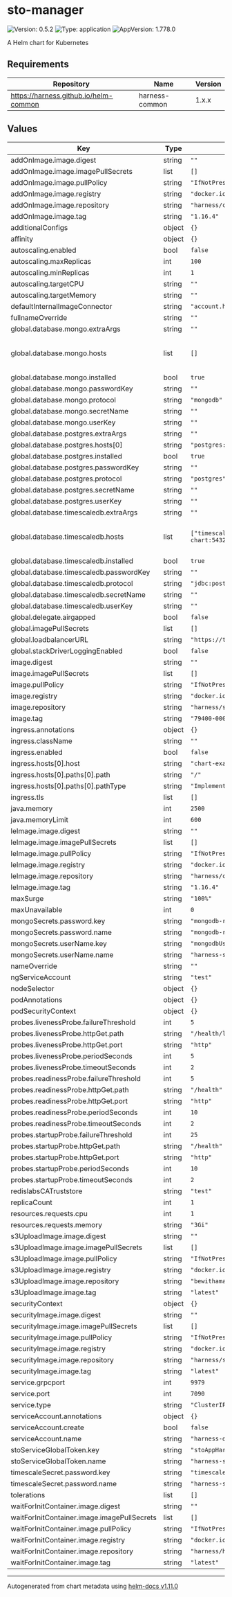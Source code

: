 # sto-manager

![Version: 0.5.2](https://img.shields.io/badge/Version-0.5.2-informational?style=flat-square) ![Type: application](https://img.shields.io/badge/Type-application-informational?style=flat-square) ![AppVersion: 1.778.0](https://img.shields.io/badge/AppVersion-1.778.0-informational?style=flat-square)

A Helm chart for Kubernetes

## Requirements

| Repository | Name | Version |
|------------|------|---------|
| https://harness.github.io/helm-common | harness-common | 1.x.x |

## Values

| Key | Type | Default | Description |
|-----|------|---------|-------------|
| addOnImage.image.digest | string | `""` |  |
| addOnImage.image.imagePullSecrets | list | `[]` |  |
| addOnImage.image.pullPolicy | string | `"IfNotPresent"` |  |
| addOnImage.image.registry | string | `"docker.io"` |  |
| addOnImage.image.repository | string | `"harness/ci-addon"` |  |
| addOnImage.image.tag | string | `"1.16.4"` |  |
| additionalConfigs | object | `{}` |  |
| affinity | object | `{}` |  |
| autoscaling.enabled | bool | `false` |  |
| autoscaling.maxReplicas | int | `100` |  |
| autoscaling.minReplicas | int | `1` |  |
| autoscaling.targetCPU | string | `""` |  |
| autoscaling.targetMemory | string | `""` |  |
| defaultInternalImageConnector | string | `"account.harnessImage"` |  |
| fullnameOverride | string | `""` |  |
| global.database.mongo.extraArgs | string | `""` |  |
| global.database.mongo.hosts | list | `[]` | provide default values if mongo.installed is set to false |
| global.database.mongo.installed | bool | `true` |  |
| global.database.mongo.passwordKey | string | `""` |  |
| global.database.mongo.protocol | string | `"mongodb"` |  |
| global.database.mongo.secretName | string | `""` |  |
| global.database.mongo.userKey | string | `""` |  |
| global.database.postgres.extraArgs | string | `""` |  |
| global.database.postgres.hosts[0] | string | `"postgres:5432"` |  |
| global.database.postgres.installed | bool | `true` |  |
| global.database.postgres.passwordKey | string | `""` |  |
| global.database.postgres.protocol | string | `"postgres"` |  |
| global.database.postgres.secretName | string | `""` |  |
| global.database.postgres.userKey | string | `""` |  |
| global.database.timescaledb.extraArgs | string | `""` |  |
| global.database.timescaledb.hosts | list | `["timescaledb-single-chart:5432"]` | provide default values if mongo.installed is set to false |
| global.database.timescaledb.installed | bool | `true` |  |
| global.database.timescaledb.passwordKey | string | `""` |  |
| global.database.timescaledb.protocol | string | `"jdbc:postgresql"` |  |
| global.database.timescaledb.secretName | string | `""` |  |
| global.database.timescaledb.userKey | string | `""` |  |
| global.delegate.airgapped | bool | `false` |  |
| global.imagePullSecrets | list | `[]` |  |
| global.loadbalancerURL | string | `"https://test"` |  |
| global.stackDriverLoggingEnabled | bool | `false` |  |
| image.digest | string | `""` |  |
| image.imagePullSecrets | list | `[]` |  |
| image.pullPolicy | string | `"IfNotPresent"` |  |
| image.registry | string | `"docker.io"` |  |
| image.repository | string | `"harness/stomanager-signed"` |  |
| image.tag | string | `"79400-000"` |  |
| ingress.annotations | object | `{}` |  |
| ingress.className | string | `""` |  |
| ingress.enabled | bool | `false` |  |
| ingress.hosts[0].host | string | `"chart-example.local"` |  |
| ingress.hosts[0].paths[0].path | string | `"/"` |  |
| ingress.hosts[0].paths[0].pathType | string | `"ImplementationSpecific"` |  |
| ingress.tls | list | `[]` |  |
| java.memory | int | `2500` |  |
| java.memoryLimit | int | `600` |  |
| leImage.image.digest | string | `""` |  |
| leImage.image.imagePullSecrets | list | `[]` |  |
| leImage.image.pullPolicy | string | `"IfNotPresent"` |  |
| leImage.image.registry | string | `"docker.io"` |  |
| leImage.image.repository | string | `"harness/ci-lite-engine"` |  |
| leImage.image.tag | string | `"1.16.4"` |  |
| maxSurge | string | `"100%"` |  |
| maxUnavailable | int | `0` |  |
| mongoSecrets.password.key | string | `"mongodb-root-password"` |  |
| mongoSecrets.password.name | string | `"mongodb-replicaset-chart"` |  |
| mongoSecrets.userName.key | string | `"mongodbUsername"` |  |
| mongoSecrets.userName.name | string | `"harness-secrets"` |  |
| nameOverride | string | `""` |  |
| ngServiceAccount | string | `"test"` |  |
| nodeSelector | object | `{}` |  |
| podAnnotations | object | `{}` |  |
| podSecurityContext | object | `{}` |  |
| probes.livenessProbe.failureThreshold | int | `5` |  |
| probes.livenessProbe.httpGet.path | string | `"/health/liveness"` |  |
| probes.livenessProbe.httpGet.port | string | `"http"` |  |
| probes.livenessProbe.periodSeconds | int | `5` |  |
| probes.livenessProbe.timeoutSeconds | int | `2` |  |
| probes.readinessProbe.failureThreshold | int | `5` |  |
| probes.readinessProbe.httpGet.path | string | `"/health"` |  |
| probes.readinessProbe.httpGet.port | string | `"http"` |  |
| probes.readinessProbe.periodSeconds | int | `10` |  |
| probes.readinessProbe.timeoutSeconds | int | `2` |  |
| probes.startupProbe.failureThreshold | int | `25` |  |
| probes.startupProbe.httpGet.path | string | `"/health"` |  |
| probes.startupProbe.httpGet.port | string | `"http"` |  |
| probes.startupProbe.periodSeconds | int | `10` |  |
| probes.startupProbe.timeoutSeconds | int | `2` |  |
| redislabsCATruststore | string | `"test"` |  |
| replicaCount | int | `1` |  |
| resources.requests.cpu | int | `1` |  |
| resources.requests.memory | string | `"3Gi"` |  |
| s3UploadImage.image.digest | string | `""` |  |
| s3UploadImage.image.imagePullSecrets | list | `[]` |  |
| s3UploadImage.image.pullPolicy | string | `"IfNotPresent"` |  |
| s3UploadImage.image.registry | string | `"docker.io"` |  |
| s3UploadImage.image.repository | string | `"bewithaman/s3"` |  |
| s3UploadImage.image.tag | string | `"latest"` |  |
| securityContext | object | `{}` |  |
| securityImage.image.digest | string | `""` |  |
| securityImage.image.imagePullSecrets | list | `[]` |  |
| securityImage.image.pullPolicy | string | `"IfNotPresent"` |  |
| securityImage.image.registry | string | `"docker.io"` |  |
| securityImage.image.repository | string | `"harness/sto-plugin"` |  |
| securityImage.image.tag | string | `"latest"` |  |
| service.grpcport | int | `9979` |  |
| service.port | int | `7090` |  |
| service.type | string | `"ClusterIP"` |  |
| serviceAccount.annotations | object | `{}` |  |
| serviceAccount.create | bool | `false` |  |
| serviceAccount.name | string | `"harness-default"` |  |
| stoServiceGlobalToken.key | string | `"stoAppHarnessToken"` |  |
| stoServiceGlobalToken.name | string | `"harness-secrets"` |  |
| timescaleSecret.password.key | string | `"timescaledbPostgresPassword"` |  |
| timescaleSecret.password.name | string | `"harness-secrets"` |  |
| tolerations | list | `[]` |  |
| waitForInitContainer.image.digest | string | `""` |  |
| waitForInitContainer.image.imagePullSecrets | list | `[]` |  |
| waitForInitContainer.image.pullPolicy | string | `"IfNotPresent"` |  |
| waitForInitContainer.image.registry | string | `"docker.io"` |  |
| waitForInitContainer.image.repository | string | `"harness/helm-init-container"` |  |
| waitForInitContainer.image.tag | string | `"latest"` |  |

----------------------------------------------
Autogenerated from chart metadata using [helm-docs v1.11.0](https://github.com/norwoodj/helm-docs/releases/v1.11.0)

